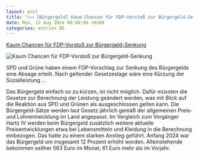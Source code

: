 ```yaml
---
layout: post
title: "🔥🔥 [Bürgergeld] Kaum Chancen für FDP-Vorstoß zur Bürgergeld-Senkung"
date: Mon, 12 Aug 2024 00:00:00 +0200
categories: entries DE
---
```

[Kaum Chancen für FDP-Vorstoß zur Bürgergeld-Senkung](https://ga.de/news/politik/deutschland/kaum-chancen-fuer-fdp-vorstoss-zur-buergergeld-senkung_aid-117671707)

![Kaum Chancen für FDP-Vorstoß zur Bürgergeld-Senkung](https://ga.de/imgs/93/2/0/9/5/1/1/1/9/9/tok_9f595f9df91bebc35da07c5a73fa181a/w1200_h630_x1024_y677_5aa3zevm2y-v4-ax-s2048-dbb9c86bdd244e26.jpeg)

SPD und Grüne haben einem FDP-Vorschlag zur Senkung des Bürgergelds eine Absage erteilt. Nach geltender Gesetzeslage wäre eine Kürzung der Sozialleistung ...

Das Bürgergeld einfach so zu kürzen, ist nicht möglich. Dafür müssten die Gesetze zur Berechnung der Leistung geändert werden, was mit Blick auf die Reaktion aus SPD und Grünen als ausgeschlossen gelten kann. Die Bürgergeld-Sätze werden laut Gesetz jährlich gemäß der allgemeinen Preis- und Lohnentwicklung im Land angepasst. Im Vergleich zum Vorgänger Hartz IV werden beim Bürgergeld zusätzlich weitere aktuelle Preisentwicklungen etwa bei Lebensmitteln und Kleidung in die Berechnung einbezogen. Das hatte zu einem starken Anstieg geführt. Anfang 2024 war das Bürgergeld um insgesamt 12 Prozent erhöht worden. Alleinstehende bekommen seither 563 Euro im Monat, 61 Euro mehr als im Vorjahr.

